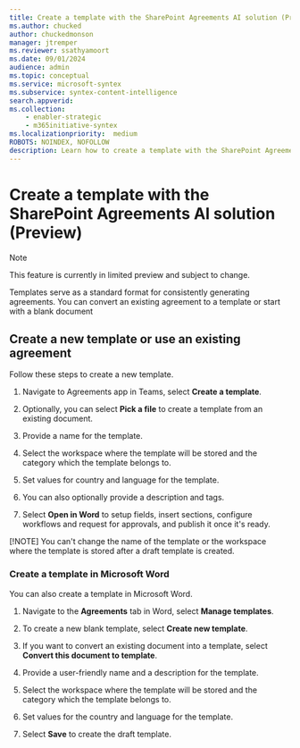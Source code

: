 ```yaml
---
title: Create a template with the SharePoint Agreements AI solution (Preview)
ms.author: chucked
author: chuckedmonson
manager: jtremper
ms.reviewer: ssathyamoort
ms.date: 09/01/2024
audience: admin
ms.topic: conceptual
ms.service: microsoft-syntex
ms.subservice: syntex-content-intelligence
search.appverid: 
ms.collection: 
    - enabler-strategic
    - m365initiative-syntex
ms.localizationpriority:  medium
ROBOTS: NOINDEX, NOFOLLOW
description: Learn how to create a template with the SharePoint Agreements AI solution.
---
```


# Create a template with the SharePoint Agreements AI solution (Preview)

> [!NOTE]
> This feature is currently in limited preview and subject to change.

Templates serve as a standard format for consistently generating agreements. You can convert an existing agreement to a template or start with a blank document

## Create a new template or use an existing agreement

Follow these steps to create a new template.

1. Navigate to Agreements app in Teams, select **Create a template**.

2. Optionally, you can select **Pick a file** to create a template from an existing document.

3. Provide a name for the template.

4. Select the workspace where the template will be stored and the category which the template belongs to.

5. Set values for country and language for the template.

6. You can also optionally provide a description and tags.

7. Select **Open in Word** to setup fields, insert sections, configure workflows and request for approvals, and publish it once it's ready.

[!NOTE] You can't change the name of the template or the workspace where the template is stored after a draft template is created.

### Create a template in Microsoft Word

You can also create a template in Microsoft Word.

1. Navigate to the **Agreements** tab in Word, select **Manage templates**.

2. To create a new blank template, select **Create new template**.

3. If you want to convert an existing document into a template, select **Convert this document to template**.

4. Provide a user-friendly name and a description for the template.

5. Select the workspace where the template will be stored and the category which the template belongs to.

6. Set values for the country and language for the template.

7. Select **Save** to create the draft template.

